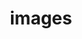 ---
title: images
description: Custom configuration for the next/image loader
source: app/api-reference/config/next-config-js/images
---